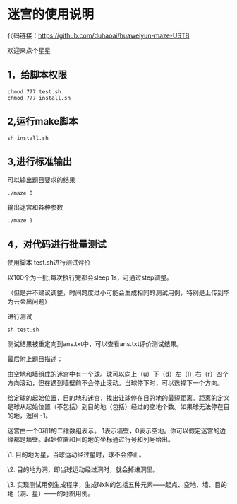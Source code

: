 # 迷宫的使用说明

代码链接：https://github.com/duhaoai/huaweiyun-maze-USTB

欢迎来点个星星

## 1，给脚本权限

```shell
chmod 777 test.sh
chmod 777 install.sh
```

## 2,运行make脚本

```shell
sh install.sh
```

## 3,进行标准输出

可以输出题目要求的结果

```shell
./maze 0
```

输出迷宫和各种参数

```shell
./maze 1
```



## 4，对代码进行批量测试

使用脚本 test.sh进行测试评价

以100个为一批,每次执行完都会sleep 1s，可通过step调整。

（但是并不建议调整，时间跨度过小可能会生成相同的测试用例，特别是上传到华为云会出问题）

进行测试

```shell
sh test.sh
```

测试结果被重定向到ans.txt中，可以查看ans.txt评价测试结果。



最后附上题目描述：



由空地和墙组成的迷宫中有一个球。球可以向上（u）下（d）左（l）右（r）四个方向滚动，但在遇到墙壁前不会停止滚动。当球停下时，可以选择下一个方向。

给定球的起始位置，目的地和迷宫，找出让球停在目的地的最短距离。距离的定义是球从起始位置（不包括）到目的地（包括）经过的空地个数。如果球无法停在目的地，返回 -1。

迷宫由一个0和1的二维数组表示。 1表示墙壁，0表示空地。你可以假定迷宫的边缘都是墙壁。起始位置和目的地的坐标通过行号和列号给出。

\1. 目的地为星，当球运动经过星时，球不会停止。

\2. 目的地为洞，即当球运动经过洞时，就会掉进洞里。

\3. 实现测试用例生成程序，生成NxN的包括五种元素——起点、空地、墙、目的地（洞、星）——的地图用例。

